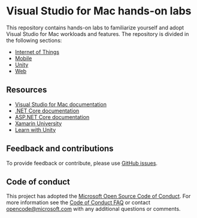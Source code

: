 # Visual Studio for Mac hands-on labs

This repository contains hands-on labs to familiarize yourself and adopt Visual Studio for Mac workloads and features. The repository is divided in the following sections:

* <a href="IoT">Internet of Things</a>
* <a href="Mobile">Mobile</a>
* <a href="Unity">Unity</a>
* <a href="Web">Web</a>

## Resources

* [Visual Studio for Mac documentation](https://docs.microsoft.com/visualstudio/mac/)
* [.NET Core documentation](https://docs.microsoft.com/dotnet/core/)
* [ASP.NET Core documentation](https://docs.microsoft.com/aspnet/#core)
* [Xamarin University](https://www.xamarin.com/university)
* [Learn with Unity](https://unity3d.com/learn)

## Feedback and contributions

To provide feedback or contribute, please use <a href="https://github.com/Microsoft/vs4mac-labs/issues">GitHub issues</a>.

## Code of conduct

This project has adopted the [Microsoft Open Source Code of Conduct](https://opensource.microsoft.com/codeofconduct/). For more information see the [Code of Conduct FAQ](https://opensource.microsoft.com/codeofconduct/faq/) or contact [opencode@microsoft.com](mailto:opencode@microsoft.com) with any additional questions or comments.
